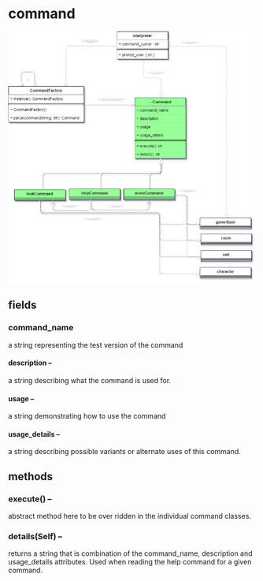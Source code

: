 # command
![image](https://github.com/TorroesPrime/RoomOneOhOne/blob/main/gfx/base%20relations-command%20system-commands.drawio.png?raw=true)
## fields

### command_name

a string representing the test version of the command

#### description –

a string describing what the command is used for.

#### usage –

a string demonstrating how to use the command

#### usage_details –

a string describing possible variants or alternate uses of
this command.

## methods

### execute() –

abstract method here to be over ridden in the individual command classes.

### details(Self) –

returns a string that is combination of the command_name, description and usage_details attributes. Used when reading the help command for a given command.
